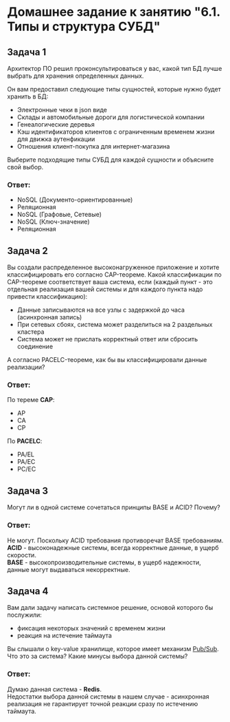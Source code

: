 # Домашнее задание к занятию "6.1. Типы и структура СУБД"

## Задача 1

Архитектор ПО решил проконсультироваться у вас, какой тип БД 
лучше выбрать для хранения определенных данных.

Он вам предоставил следующие типы сущностей, которые нужно будет хранить в БД:

- Электронные чеки в json виде
- Склады и автомобильные дороги для логистической компании
- Генеалогические деревья
- Кэш идентификаторов клиентов с ограниченным временем жизни для движка аутенфикации
- Отношения клиент-покупка для интернет-магазина

Выберите подходящие типы СУБД для каждой сущности и объясните свой выбор.

### Ответ:  
- NoSQL (Документо-ориентированные)
- Реляционная
- NoSQL (Графовые, Сетевые)
- NoSQL (Ключ-значение)
- Реляционная

## Задача 2

Вы создали распределенное высоконагруженное приложение и хотите классифицировать его согласно 
CAP-теореме. Какой классификации по CAP-теореме соответствует ваша система, если 
(каждый пункт - это отдельная реализация вашей системы и для каждого пункта надо привести классификацию):

- Данные записываются на все узлы с задержкой до часа (асинхронная запись)
- При сетевых сбоях, система может разделиться на 2 раздельных кластера
- Система может не прислать корректный ответ или сбросить соединение

А согласно PACELC-теореме, как бы вы классифицировали данные реализации?

### Ответ:  
По тереме **CAP**:
- AP
- CA
- CP

По **PACELC**:
- PA/EL
- PA/EC
- PC/EC


## Задача 3

Могут ли в одной системе сочетаться принципы BASE и ACID? Почему?

### Ответ:  
Не могут. Поскольку ACID требования противоречат BASE требованиям.  
**ACID** - высоконадежные системы, всегда корректные данные, в ущерб скорости.  
**BASE** - высокопроизводительные системы, в ущерб надежности, данные могут выдаваться некорректные.


## Задача 4

Вам дали задачу написать системное решение, основой которого бы послужили:

- фиксация некоторых значений с временем жизни
- реакция на истечение таймаута

Вы слышали о key-value хранилище, которое имеет механизм [Pub/Sub](https://habr.com/ru/post/278237/). 
Что это за система? Какие минусы выбора данной системы?

### Ответ:  

Думаю данная система - **Redis**.  
Недостатки выбора данной системы в нашем случае - асинхронная реализация не гарантирует точной реакции сразу по истечению таймаута.